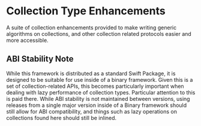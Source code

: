 # Collection Type Enhancements
A suite of collection enhancements provided to make writing generic algorithms
on collections, and other collection related protocols easier and more
accessible.

## ABI Stability Note
While this framework is distributed as a standard Swift Package, it is designed
to be suitable for use inside of a binary framework. Given this is a set of
collection-related APIs, this becomes particularly important when dealing with
lazy performance of collection types. Particular attention to this is paid
there. While ABI stability is not maintained between versions, using releases
from a single major version inside of a Binary framework should still allow for
ABI compatibility, and things such as lazy operations on collections found here
should still be inlined.
